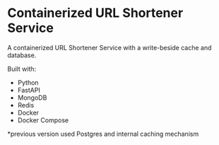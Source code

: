 # Containerized URL Shortener Service

A containerized URL Shortener Service with a write-beside cache and database.

Built with:
- Python 
- FastAPI
- MongoDB
- Redis
- Docker 
- Docker Compose

*previous version used Postgres and internal caching mechanism
